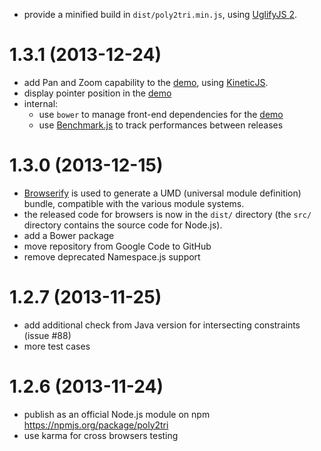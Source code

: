 [demo]: http://r3mi.github.io/poly2tri.js

- provide a minified build in `dist/poly2tri.min.js`, 
  using [UglifyJS 2](https://github.com/mishoo/UglifyJS2).

<a name="1.3.1"></a>
# 1.3.1 (2013-12-24)

- add Pan and Zoom capability to the [demo], using [KineticJS](http://kineticjs.com/).
- display pointer position in the [demo]
- internal:
    - use `bower` to manage front-end dependencies for the [demo]
    - use [Benchmark.js](http://benchmarkjs.com/) to track performances between releases

<a name="1.3.0"></a>
# 1.3.0 (2013-12-15)

- [Browserify](http://browserify.org/) is used to generate a UMD (universal module definition) 
  bundle, compatible with the various module systems. 
- the released code for browsers is now in the `dist/` directory 
  (the `src/` directory contains the source code for Node.js).
- add a Bower package
- move repository from Google Code to GitHub
- remove deprecated Namespace.js support

<a name="1.2.7"></a>
# 1.2.7 (2013-11-25)

- add additional check from Java version for intersecting constraints (issue #88)
- more test cases

<a name="1.2.6"></a>
# 1.2.6 (2013-11-24)

- publish as an official Node.js module on npm <https://npmjs.org/package/poly2tri>
- use karma for cross browsers testing
